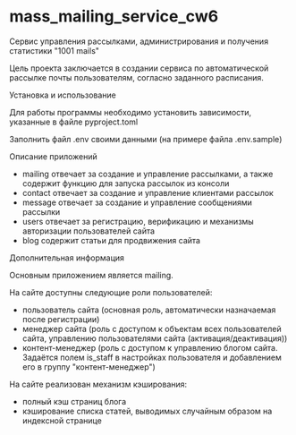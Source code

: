 # mass_mailing_service_cw6
Сервис управления рассылками, администрирования и получения статистики "1001 mails"

Цель проекта заключается в создании сервиса по автоматической рассылке почты пользователям, согласно заданного расписания.

Установка и использование

Для работы программы необходимо установить зависимости, указанные в файле pyproject.toml

Заполнить файл .env своими данными (на примере файла .env.sample)


Описание приложений

- mailing отвечает за создание и управление рассылками, а также содержит функцию для запуска рассылок из консоли
- contact отвечает за создание и управление клиентами рассылок
- message отвечает за создание и управление сообщениями рассылки
- users отвечает за регистрацию, верификацию и механизмы авторизации пользователей сайта
- blog содержит статьи для продвижения сайта


Дополнительная информация

Основным приложением является mailing.

На сайте доступны следующие роли пользователей:
- пользователь сайта (основная роль, автоматически назначаемая после регистрации)
- менеджер сайта (роль с доступом к объектам всех пользователей сайта, управлению пользователями сайта (активация/деактивация))
- контент-менеджер (роль с доступом к управлению блогом сайта. Задаётся полем is_staff в настройках пользователя и добавлением его в группу "контент-менеджер")

На сайте реализован механизм кэширования:

- полный кэш страниц блога
- кэширование списка статей, выводимых случайным образом на индексной странице
